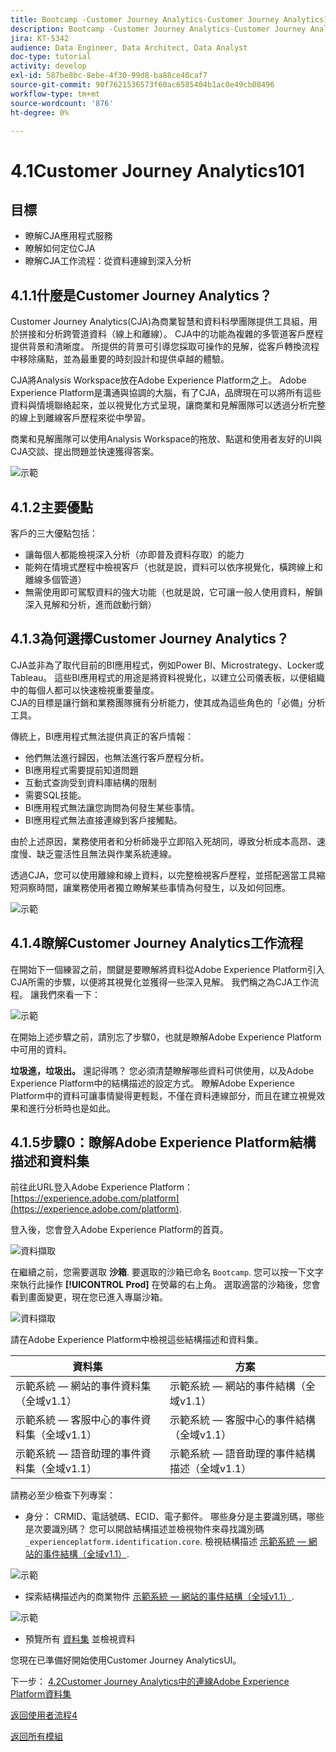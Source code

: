 ```yaml
---
title: Bootcamp -Customer Journey Analytics-Customer Journey Analytics101
description: Bootcamp -Customer Journey Analytics-Customer Journey Analytics101
jira: KT-5342
audience: Data Engineer, Data Architect, Data Analyst
doc-type: tutorial
activity: develop
exl-id: 587be8bc-8ebe-4f30-99d8-ba88ce40caf7
source-git-commit: 90f7621536573f60ac6585404b1ac0e49cb08496
workflow-type: tm+mt
source-wordcount: '876'
ht-degree: 0%

---
```


# 4.1Customer Journey Analytics101

## 目標

- 瞭解CJA應用程式服務
- 瞭解如何定位CJA
- 瞭解CJA工作流程：從資料連線到深入分析

## 4.1.1什麼是Customer Journey Analytics？

Customer Journey Analytics(CJA)為商業智慧和資料科學團隊提供工具組，用於拼接和分析跨管道資料（線上和離線）。 CJA中的功能為複雜的多管道客戶歷程提供背景和清晰度。 所提供的背景可引導您採取可操作的見解，從客戶轉換流程中移除痛點，並為最重要的時刻設計和提供卓越的體驗。

CJA將Analysis Workspace放在Adobe Experience Platform之上。 Adobe Experience Platform是溝通與協調的大腦，有了CJA，品牌現在可以將所有這些資料與情境聯絡起來，並以視覺化方式呈現，讓商業和見解團隊可以透過分析完整的線上到離線客戶歷程來從中學習。

商業和見解團隊可以使用Analysis Workspace的拖放、點選和使用者友好的UI與CJA交談、提出問題並快速獲得答案。

![示範](./images/cja-adv-analysis1.png)

## 4.1.2主要優點

客戶的三大優點包括：

- 讓每個人都能檢視深入分析（亦即普及資料存取）的能力
- 能夠在情境式歷程中檢視客戶（也就是說，資料可以依序視覺化，橫跨線上和離線多個管道）
- 無需使用即可駕馭資料的強大功能（也就是說，它可讓一般人使用資料，解鎖深入見解和分析，進而啟動行銷）

## 4.1.3為何選擇Customer Journey Analytics？

CJA並非為了取代目前的BI應用程式，例如Power BI、Microstrategy、Locker或Tableau。 這些BI應用程式的用途是將資料視覺化，以建立公司儀表板，以便組織中的每個人都可以快速檢視重要量度。\
CJA的目標是讓行銷和業務團隊擁有分析能力，使其成為這些角色的「必備」分析工具。

傳統上，BI應用程式無法提供真正的客戶情報：

- 他們無法進行歸因，也無法進行客戶歷程分析。
- BI應用程式需要提前知道問題
- 互動式查詢受到資料庫結構的限制
- 需要SQL技能。
- BI應用程式無法讓您詢問為何發生某些事情。
- BI應用程式無法直接連線到客戶接觸點。

由於上述原因，業務使用者和分析師幾乎立即陷入死胡同，導致分析成本高昂、速度慢、缺乏靈活性且無法與作業系統連線。

透過CJA，您可以使用離線和線上資料，以完整檢視客戶歷程，並搭配適當工具縮短洞察時間，讓業務使用者獨立瞭解某些事情為何發生，以及如何回應。

![示範](./images/cja-use-case.png)

## 4.1.4瞭解Customer Journey Analytics工作流程

在開始下一個練習之前，關鍵是要瞭解將資料從Adobe Experience Platform引入CJA所需的步驟，以便將其視覺化並獲得一些深入見解。 我們稱之為CJA工作流程。 讓我們來看一下：

![示範](./images/cja-work-flow.jpg)

在開始上述步驟之前，請別忘了步驟0，也就是瞭解Adobe Experience Platform中可用的資料。

**垃圾進，垃圾出。** 還記得嗎？ 您必須清楚瞭解哪些資料可供使用，以及Adobe Experience Platform中的結構描述的設定方式。 瞭解Adobe Experience Platform中的資料可讓事情變得更輕鬆，不僅在資料連線部分，而且在建立視覺效果和進行分析時也是如此。

## 4.1.5步驟0：瞭解Adobe Experience Platform結構描述和資料集

前往此URL登入Adobe Experience Platform： [https://experience.adobe.com/platform](https://experience.adobe.com/platform).

登入後，您會登入Adobe Experience Platform的首頁。

![資料擷取](../uc1/images/home.png)

在繼續之前，您需要選取 **沙箱**. 要選取的沙箱已命名 ``Bootcamp``. 您可以按一下文字來執行此操作 **[!UICONTROL Prod]** 在熒幕的右上角。 選取適當的沙箱後，您會看到畫面變更，現在您已進入專屬沙箱。

![資料擷取](../uc1/images/sb1.png)

請在Adobe Experience Platform中檢視這些結構描述和資料集。

| 資料集 | 方案 |
| ----------------- |-------------| 
| 示範系統 — 網站的事件資料集（全域v1.1） | 示範系統 — 網站的事件結構（全域v1.1） |
| 示範系統 — 客服中心的事件資料集（全域v1.1） | 示範系統 — 客服中心的事件結構（全域v1.1） |
| 示範系統 — 語音助理的事件資料集（全域v1.1） | 示範系統 — 語音助理的事件結構描述（全域v1.1） |

請務必至少檢查下列專案：

- 身分： CRMID、電話號碼、ECID、電子郵件。 哪些身分是主要識別碼，哪些是次要識別碼？
您可以開啟結構描述並檢視物件來尋找識別碼 `_experienceplatform.identification.core`. 檢視結構描述 [示範系統 — 網站的事件結構（全域v1.1）](https://experience.adobe.com/platform/schema).

![示範](./images/identity.png)

- 探索結構描述內的商業物件 [示範系統 — 網站的事件結構（全域v1.1）](https://experience.adobe.com/platform/schema).

![示範](./images/commerce.png)

- 預覽所有 [資料集](https://experience.adobe.com/platform/dataset/browse?limit=50&amp;page=1&amp;sortDescending=1&amp;sortField=created) 並檢視資料

您現在已準備好開始使用Customer Journey AnalyticsUI。

下一步： [4.2Customer Journey Analytics中的連線Adobe Experience Platform資料集](./ex2.md)

[返回使用者流程4](./uc4.md)

[返回所有模組](../../overview.md)
